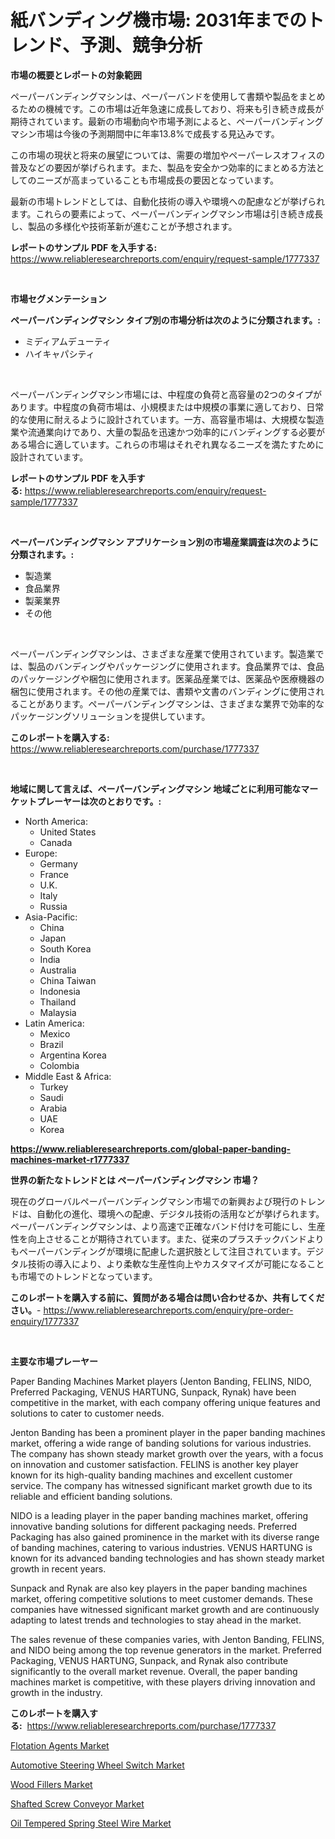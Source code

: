 <p><h1>紙バンディング機市場: 2031年までのトレンド、予測、競争分析</h1></p><p><strong>市場の概要とレポートの対象範囲</strong></p>
<p><p>ペーパーバンディングマシンは、ペーパーバンドを使用して書類や製品をまとめるための機械です。この市場は近年急速に成長しており、将来も引き続き成長が期待されています。最新の市場動向や市場予測によると、ペーパーバンディングマシン市場は今後の予測期間中に年率13.8%で成長する見込みです。</p><p>この市場の現状と将来の展望については、需要の増加やペーパーレスオフィスの普及などの要因が挙げられます。また、製品を安全かつ効率的にまとめる方法としてのニーズが高まっていることも市場成長の要因となっています。</p><p>最新の市場トレンドとしては、自動化技術の導入や環境への配慮などが挙げられます。これらの要素によって、ペーパーバンディングマシン市場は引き続き成長し、製品の多様化や技術革新が進むことが予想されます。</p></p>
<p><strong>レポートのサンプル PDF を入手する:</strong> <a href="https://www.reliableresearchreports.com/enquiry/request-sample/1777337">https://www.reliableresearchreports.com/enquiry/request-sample/1777337</a></p>
<p>&nbsp;</p>
<p><strong>市場セグメンテーション</strong></p>
<p><strong>ペーパーバンディングマシン タイプ別の市場分析は次のように分類されます。:</strong></p>
<p><ul><li>ミディアムデューティ</li><li>ハイキャパシティ</li></ul></p>
<p>&nbsp;</p>
<p><p>ペーパーバンディングマシン市場には、中程度の負荷と高容量の2つのタイプがあります。中程度の負荷市場は、小規模または中規模の事業に適しており、日常的な使用に耐えるように設計されています。一方、高容量市場は、大規模な製造業や流通業向けであり、大量の製品を迅速かつ効率的にバンディングする必要がある場合に適しています。これらの市場はそれぞれ異なるニーズを満たすために設計されています。</p></p>
<p><strong>レポートのサンプル PDF を入手する:</strong>&nbsp;<a href="https://www.reliableresearchreports.com/enquiry/request-sample/1777337">https://www.reliableresearchreports.com/enquiry/request-sample/1777337</a></p>
<p>&nbsp;</p>
<p><strong> ペーパーバンディングマシン アプリケーション別の市場産業調査は次のように分類されます。:</strong></p>
<p><ul><li>製造業</li><li>食品業界</li><li>製薬業界</li><li>その他</li></ul></p>
<p>&nbsp;</p>
<p><p>ペーパーバンディングマシンは、さまざまな産業で使用されています。製造業では、製品のバンディングやパッケージングに使用されます。食品業界では、食品のパッケージングや梱包に使用されます。医薬品産業では、医薬品や医療機器の梱包に使用されます。その他の産業では、書類や文書のバンディングに使用されることがあります。ペーパーバンディングマシンは、さまざまな業界で効率的なパッケージングソリューションを提供しています。</p></p>
<p><strong>このレポートを購入する:</strong>&nbsp; <a href="https://www.reliableresearchreports.com/purchase/1777337">https://www.reliableresearchreports.com/purchase/1777337</a></p>
<p>&nbsp;</p>
<p><strong>地域に関して言えば、ペーパーバンディングマシン 地域ごとに利用可能なマーケットプレーヤーは次のとおりです。:</strong></p>
<p><ul>
    <li>
        North America:
        <ul>
            <li>United States</li>
            <li>Canada</li>
        </ul>
    </li>
    <li>
        Europe:
        <ul>
            <li>Germany</li>
            <li>France</li>
            <li>U.K.</li>
            <li>Italy</li>
            <li>Russia</li>
        </ul>
    </li>
    <li>
        Asia-Pacific:
        <ul>
            <li>China</li>
            <li>Japan</li>
            <li>South Korea</li>
            <li>India</li>
            <li>Australia</li>
            <li>China Taiwan</li>
            <li>Indonesia</li>
            <li>Thailand</li>
            <li>Malaysia</li>
        </ul>
    </li>
    <li>
        Latin America:
        <ul>
            <li>Mexico</li>
            <li>Brazil</li>
            <li>Argentina Korea</li>
            <li>Colombia</li>
        </ul>
    </li>
    <li>
        Middle East & Africa:
        <ul>
            <li>Turkey</li>
            <li>Saudi</li>
            <li>Arabia</li>
            <li>UAE</li>
            <li>Korea</li>
        </ul>
    </li>
    </ul></p>
<p><strong><a href="https://www.reliableresearchreports.com/global-paper-banding-machines-market-r1777337">https://www.reliableresearchreports.com/global-paper-banding-machines-market-r1777337</a></strong>&nbsp;</p>
<p><strong>世界の新たなトレンドとは ペーパーバンディングマシン 市場？</strong></p>
<p><p>現在のグローバルペーパーバンディングマシン市場での新興および現行のトレンドは、自動化の進化、環境への配慮、デジタル技術の活用などが挙げられます。ペーパーバンディングマシンは、より高速で正確なバンド付けを可能にし、生産性を向上させることが期待されています。また、従来のプラスチックバンドよりもペーパーバンディングが環境に配慮した選択肢として注目されています。デジタル技術の導入により、より柔軟な生産性向上やカスタマイズが可能になることも市場でのトレンドとなっています。</p></p>
<p><strong>このレポートを購入する前に、質問がある場合は問い合わせるか、共有してください。</strong>- <a href="https://www.reliableresearchreports.com/enquiry/pre-order-enquiry/1777337">https://www.reliableresearchreports.com/enquiry/pre-order-enquiry/1777337</a></p>
<p>&nbsp;</p>
<p><strong>主要な市場プレーヤー</strong></p>
<p><p>Paper Banding Machines Market players (Jenton Banding, FELINS, NIDO, Preferred Packaging, VENUS HARTUNG, Sunpack, Rynak) have been competitive in the market, with each company offering unique features and solutions to cater to customer needs. </p><p>Jenton Banding has been a prominent player in the paper banding machines market, offering a wide range of banding solutions for various industries. The company has shown steady market growth over the years, with a focus on innovation and customer satisfaction. FELINS is another key player known for its high-quality banding machines and excellent customer service. The company has witnessed significant market growth due to its reliable and efficient banding solutions.</p><p>NIDO is a leading player in the paper banding machines market, offering innovative banding solutions for different packaging needs. Preferred Packaging has also gained prominence in the market with its diverse range of banding machines, catering to various industries. VENUS HARTUNG is known for its advanced banding technologies and has shown steady market growth in recent years.</p><p>Sunpack and Rynak are also key players in the paper banding machines market, offering competitive solutions to meet customer demands. These companies have witnessed significant market growth and are continuously adapting to latest trends and technologies to stay ahead in the market.</p><p>The sales revenue of these companies varies, with Jenton Banding, FELINS, and NIDO being among the top revenue generators in the market. Preferred Packaging, VENUS HARTUNG, Sunpack, and Rynak also contribute significantly to the overall market revenue. Overall, the paper banding machines market is competitive, with these players driving innovation and growth in the industry.</p></p>
<p><strong>このレポートを購入する:</strong>&nbsp;&nbsp;<a href="https://www.reliableresearchreports.com/purchase/1777337">https://www.reliableresearchreports.com/purchase/1777337</a></p>
<p><p><a href="https://issuu.com/reportprime-2/docs/flotation-agents-market-size-2030.pptx">Flotation Agents Market</a></p><p><a href="https://github.com/julyju69/Market-Research-Report-List-2/blob/main/automotive-steering-wheel-switch-market.md">Automotive Steering Wheel Switch Market</a></p><p><a href="https://view.publitas.com/reportprime-1/wood-fillers-market-research-report-its-history-and-forecast-2024-to-2031/">Wood Fillers Market</a></p><p><a href="https://www.linkedin.com/pulse/shafted-screw-conveyor-market-research-report-provides-critical-e3z7e?trackingId=sHC0YdHmtLPnDrdcyde%2BrQ%3D%3D">Shafted Screw Conveyor Market</a></p><p><a href="https://github.com/gdfhhhj/Market-Research-Report-List-4/blob/main/oil-tempered-spring-steel-wire-market.md">Oil Tempered Spring Steel Wire Market</a></p></p>